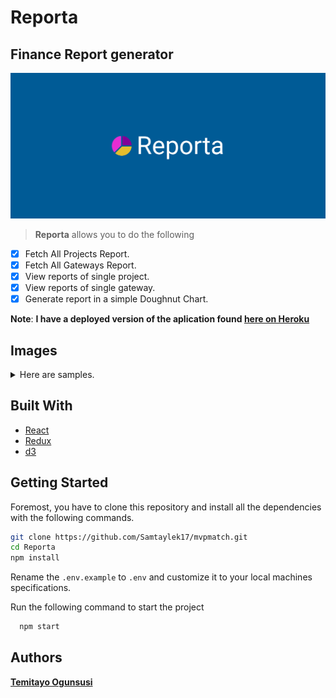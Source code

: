 # Reporta

## Finance Report generator

![Logo](./src/assets/images/reporta.png)

> **Reporta** allows you to do the following

- [x] Fetch All Projects Report.
- [x] Fetch All Gateways Report.
- [x] View reports of single project.
- [x] View reports of single gateway.
- [x] Generate report in a simple Doughnut Chart.

**Note**: **I have a deployed version of the aplication found [here on Heroku](http://reporta.herokuapp.com)**

## Images

<details>
<summary>Here are samples.</summary>

![report](./images/report.png)
![chart](./images/chart.png)

</details>

## Built With

- [React](https://reactjs.org)
- [Redux](https://redux-toolkit.js.org/)
- [d3](https://github.com/d3/d3)

## Getting Started

Foremost, you have to clone this repository and install all the dependencies with the following commands.

```bash
git clone https://github.com/Samtaylek17/mvpmatch.git
cd Reporta
npm install

```

Rename the `.env.example` to `.env` and customize it to your local machines specifications.

Run the following command to start the project

```bash
  npm start
```

## Authors

**[Temitayo Ogunsusi](https://github.com/samtaylek17/)**
